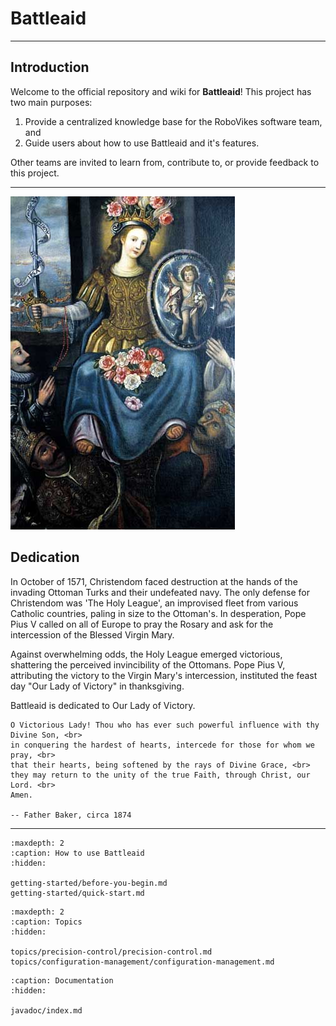 
# Battleaid

<hr>

## Introduction

Welcome to the official repository and wiki for **Battleaid**! This project has two main purposes:

1. Provide a centralized knowledge base for the RoboVikes software team, and  
2. Guide users about how to use Battleaid and it's features.

Other teams are invited to learn from, contribute to, or provide feedback to this project.  

<hr>

<div class="sidebar">
   <p><img src="./_static/images/our-lady-of-victory.jpg" /></p>
</div>

## Dedication

In October of 1571, Christendom faced destruction at the hands of the invading Ottoman Turks and their undefeated navy.  The only defense for Christendom was 'The Holy League', an improvised fleet from various Catholic countries, paling in size to the Ottoman's.  In desperation, Pope Pius V called on all of Europe to pray the Rosary and ask for the intercession of the Blessed Virgin Mary.  

Against overwhelming odds, the Holy League emerged victorious, shattering the perceived invincibility of the Ottomans.  Pope Pius V, attributing the victory to the Virgin Mary's intercession, instituted the feast day "Our Lady of Victory" in thanksgiving.

Battleaid is dedicated to Our Lady of Victory.

```{admonition} Prayer
O Victorious Lady! Thou who has ever such powerful influence with thy Divine Son, <br>
in conquering the hardest of hearts, intercede for those for whom we pray, <br>
that their hearts, being softened by the rays of Divine Grace, <br>
they may return to the unity of the true Faith, through Christ, our Lord. <br>
Amen.

-- Father Baker, circa 1874
```

<hr>

```{toctree}
:maxdepth: 2
:caption: How to use Battleaid
:hidden:

getting-started/before-you-begin.md
getting-started/quick-start.md
```

```{toctree}
:maxdepth: 2
:caption: Topics
:hidden:

topics/precision-control/precision-control.md
topics/configuration-management/configuration-management.md
```

```{toctree}
:caption: Documentation
:hidden:

javadoc/index.md
```